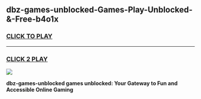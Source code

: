 
## dbz-games-unblocked-Games-Play-Unblocked-&-Free-b4o1x
<h3>
<a href="https://premium76.site?title=dbz-games-unblocked&ref=24A">CLICK TO PLAY</a></h3>
<hr>

<h3>
<a href="https://premium76.site?title=dbz-games-unblocked&ref=24A">CLICK 2 PLAY</a>
  
</h3>

<a href="https://premium76.site?title=dbz-games-unblocked&ref=24A"><img src="https://clearcache.store/games.png"></a>


**dbz-games-unblocked games unblocked: Your Gateway to Fun and Accessible Online Gaming**
